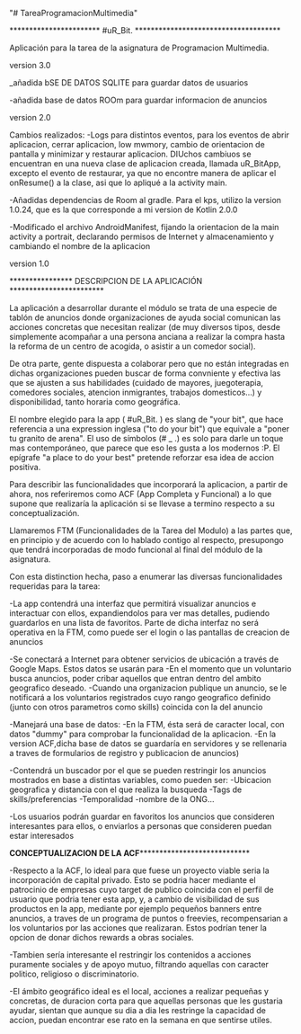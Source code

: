 "# TareaProgramacionMultimedia"  

*********************** #uR_Bit. *************************************

Aplicación para la tarea de la asignatura de Programacion Multimedia.

version 3.0

_añadida bSE DE DATOS SQLITE para guardar datos de usuarios

-añadida base de datos ROOm para guardar informacion de anuncios

version 2.0

Cambios realizados:
-Logs para distintos eventos, para los eventos de abrir aplicacion,
 cerrar aplicacion, low mwmory, cambio de orientacion de pantalla y
 minimizar y restaurar aplicacion. DIUchos cambiuos se encuentran en una
 nueva clase de aplicacion creada, llamada uR_BitApp, excepto el evento
 de restaurar, ya que no encontre manera de aplicar el onResume() a la
 clase, asi que lo apliqué a la activity main.

-Añadidas dependencias de Room al gradle. Para el kps, utilizo la version
 1.0.24, que es la que corresponde a mi version de Kotlin 2.0.0

-Modificado el archivo AndroidManifest, fijando la orientacion de la
 main activity a portrait, declarando permisos de Internet y almacenamiento
 y cambiando el nombre de la aplicacion
	

version 1.0

**************** DESCRIPCION DE LA APLICACIÓN ************************

La aplicación a desarrollar durante el módulo se trata de una especie
de tablón de anuncios donde organizaciones de ayuda social comunican
las acciones concretas que necesitan realizar (de muy diversos tipos, 
desde simplemente acompañar a una persona anciana a realizar la compra
hasta la reforma de un centro de acogida, o asistir a un comedor social).

De otra parte, gente dispuesta a colaborar pero que no están integradas
en dichas organizaciones pueden buscar de forma convniente y efectiva
las que se ajusten a sus habilidades (cuidado de mayores, juegoterapia,
comedores sociales, atencion inmigrantes, trabajos domesticos…)
y disponibilidad, tanto horaria como geográfica.

El nombre elegido para la app ( #uR_Bit. ) es slang de "your bit", que
hace referencia a una expression inglesa ("to do your bit") que equivale
a "poner tu granito de arena". El uso de símbolos (# _ .) es solo para
darle un toque mas contemporáneo, que parece que eso les gusta a los 
modernos :P. 
El epígrafe "a place to do your best" pretende reforzar esa idea de 
accion positiva.

Para describir las funcionalidades que incorporará la aplicacion, a partir
 de ahora, nos referiremos como ACF (App Completa y Funcional) a lo 
que supone que realizaría la aplicación si se llevase a termino respecto
a su conceptualización.

 Llamaremos FTM (Funcionalidades de la Tarea
del Modulo) a las partes que, en principio y de acuerdo con lo hablado
contigo al respecto, presupongo que tendrá incorporadas de modo funcional
al final del módulo de la asignatura.

Con esta distinction hecha, paso a enumerar las diversas funcionalidades
requeridas para la tarea:

-La app contendrá una interfaz que permitirá visualizar anuncios e interactuar
con ellos, expandiendolos para ver mas detalles, pudiendo guardarlos en una
 lista de favoritos. Parte de dicha interfaz no será operativa en la FTM,
como puede ser el login o las pantallas de creacion de anuncios

-Se conectará a Internet para obtener servicios de ubicación a través de
Google Maps. Estos datos se usarán para 
	-En el momento que un voluntario busca anuncios, poder cribar 
	aquellos que entran dentro del ambito geografico deseado.
	-Cuando una organizacion publique un anuncio, se le notificará
	a los voluntarios registrados cuyo rango geografico definido
	(junto con otros parametros como skills) coincida con la del 
	anuncio


-Manejará una base de datos: 
	-En la FTM, ésta será de caracter local, con datos "dummy" para 
	comprobar la funcionalidad de la aplicacion.
 	-En la version ACF,dicha base de datos se guardaría en servidores 
	y se rellenaria a traves de formularios de registro y publicacion de anuncios)

-Contendrá un buscador por el que se pueden restringir los anuncios mostrados 
en base a distintas variables, como pueden ser:
	-Ubicacion geografica y distancia con el que realiza la busqueda
	-Tags de skills/preferencias
	-Temporalidad
	-nombre de la ONG...

-Los usuarios podrán guardar en favoritos los anuncios que consideren interesantes
para ellos, o enviarlos a personas que consideren puedan estar interesados



****************CONCEPTUALIZACION DE LA ACF********************************************

-Respecto a la ACF, lo ideal para que fuese un proyecto viable seria la incorporación de 
capital privado. Esto se podria hacer mediante el patrocinio de empresas cuyo
target de publico coincida con el perfil de usuario que podria tener esta app,
y, a cambio de visibilidad de sus productos en la app, mediante por ejemplo pequeños 
banners entre anuncios,  a traves de un programa de puntos o freevies, recompensarian a
los voluntarios por las acciones que realizaran. Estos podrían tener la opcion de donar 
dichos rewards a obras sociales.

-Tambien  sería interesante el restringir los contenidos a acciones puramente sociales 
y de apoyo mutuo, filtrando aquellas con caracter politico, religioso o discriminatorio.

-El ámbito geográfico ideal es el local, acciones a realizar pequeñas y concretas, de duracion
corta para que aquellas personas que les gustaria ayudar, sientan que aunque su dia a dia
les restringe la capacidad de accion, puedan encontrar ese rato en la semana en que 
sentirse utiles.


